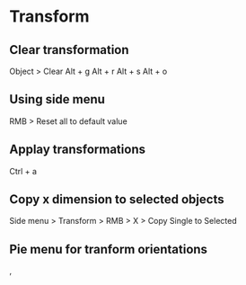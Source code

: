 # Transform

## Clear transformation
Object > Clear
Alt + g
Alt + r
Alt + s
Alt + o

## Using side menu
RMB > Reset all to default value

## Applay transformations
Ctrl + a

## Copy x dimension to selected objects
Side menu > Transform > RMB > X > Copy Single to Selected

## Pie menu for tranform orientations
,